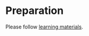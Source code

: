  # Preparation

Please follow [learning materials](https://github.com/HackYourFuture-CPH/dotnet-masterclass/blob/main/FLIPPED_CLASSROOM.md#learning-materials).
